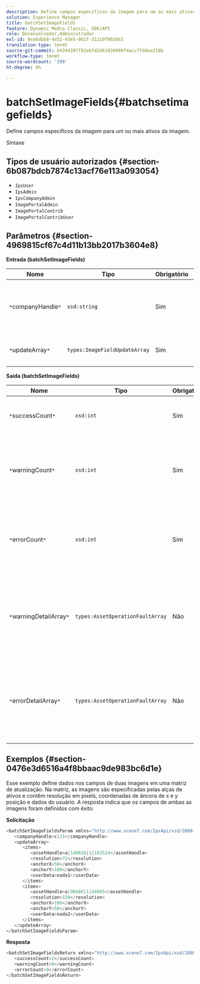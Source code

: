 ```yaml
---
description: Define campos específicos da imagem para um ou mais ativos da imagem.
solution: Experience Manager
title: batchSetImageFields
feature: Dynamic Media Classic, SDK/API
role: Desenvolvedor,Administrador
exl-id: 8ea6dbb8-4d32-43e5-961f-31110f983663
translation-type: tm+mt
source-git-commit: b4344397f82eb7d2d61020909f4acc7fddea210b
workflow-type: tm+mt
source-wordcount: '199'
ht-degree: 0%

---
```


# batchSetImageFields{#batchsetimagefields}

Define campos específicos da imagem para um ou mais ativos da imagem.

Sintaxe

## Tipos de usuário autorizados {#section-6b087bdcb7874c13acf76e113a093054}

* `IpsUser`
* `IpsAdmin`
* `IpsCompanyAdmin`
* `ImagePortalAdmin`
* `ImagePortalContrib`
* `ImagePortalContribUser`

## Parâmetros {#section-4969815cf67c4d11b13bb2017b3604e8}

**Entrada (batchSetImageFields)**

| Nome | Tipo | Obrigatório | Descrição |
|---|---|---|---|
| `*`companyHandle`*` | `xsd:string` | Sim | O identificador para a empresa que contém os ativos de imagem. |
| `*`updateArray`*` | `types:ImageFieldUpdateArray` | Sim | A matriz de atualizações de campo de imagem. |

**Saída (batchSetImageFields)**

| Nome | Tipo | Obrigatório | Descrição |
|---|---|---|---|
| `*`successCount`*` | `xsd:int` | Sim | O número de campos de imagem definidos com êxito. |
| `*`warningCount`*` | `xsd:int` | Sim | O número de avisos gerados quando a operação tentou definir os campos de imagem. |
| `*`errorCount`*` | `xsd:int` | Sim | O número de erros gerados quando a operação tentou definir os campos de imagem. |
| `*`warningDetailArray`*` | `types:AssetOperationFaultArray` | Não | A matriz de detalhes associados aos ativos que geraram avisos quando a operação tentou aplicar as atualizações. |
| `*`errorDetailArray`*` | `types:AssetOperationFaultArray` | Não | A matriz de detalhes associados aos ativos que geraram erros quando a operação tentou aplicar as atualizações. |

## Exemplos {#section-0476e3d6516a4f8bbaac9de983bc6d1e}

Esse exemplo define dados nos campos de duas imagens em uma matriz de atualização. Na matriz, as imagens são especificadas pelas alças de ativos e contêm resolução em pixels, coordenadas de âncora de x e y posição e dados do usuário. A resposta indica que os campos de ambas as imagens foram definidos com êxito.

**Solicitação**

```java
<batchSetImageFieldsParam xmlns="http://www.scene7.com/IpsApi/xsd/2008-01-15">
   <companyHandle>c|21</companyHandle>
   <updateArray>
      <items>
         <assetHandle>a|140626|1|102524</assetHandle>
         <resolution>72</resolution>
         <anchorX>50</anchorX>
         <anchorY>100</anchorY>
         <userData>nada1</userData>
      </items>
      <items>
         <assetHandle>a|96680|1|64865</assetHandle>
         <resolution>150</resolution>
         <anchorX>100</anchorX>
         <anchorY>50</anchorY>
         <userData>nada2</userData>
      </items>
   </updateArray>
</batchSetImageFieldsParam>
```

**Resposta**

```java
<batchSetImageFieldsReturn xmlns="http://www.scene7.com/IpsApi/xsd/2008-01-15">
   <successCount>2</successCount>
   <warningCount>0</warningCount>
   <errorCount>0</errorCount>
</batchSetImageFieldsReturn>
```
